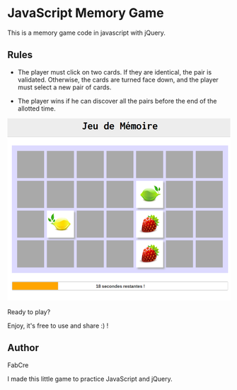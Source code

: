 # JavaScript Memory Game

This is a memory game code in javascript with jQuery.

## Rules

* The player must click on two cards. If they are identical, the pair is validated. Otherwise, the cards are turned face down, and the player must select a new pair of cards.

* The player wins if he can discover all the pairs before the end of the allotted time.

![jeu memory](images/memory-game.png)

Ready to play?

Enjoy, it's free to use and share :) !

## Author

FabCre

I made this little game to practice JavaScript and jQuery.